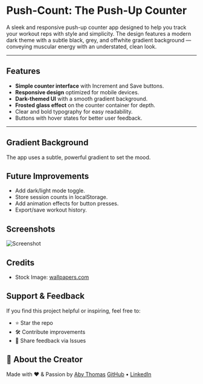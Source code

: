 # Push-Count: The Push-Up Counter

A sleek and responsive push-up counter app designed to help you track your workout reps with style and simplicity. The design features a modern dark theme with a subtle black, grey, and offwhite gradient background — conveying muscular energy with an understated, clean look.

---

## Features

- **Simple counter interface** with Increment and Save buttons.
- **Responsive design** optimized for mobile devices.
- **Dark-themed UI** with a smooth gradient background.
- **Frosted glass effect** on the counter container for depth.
- Clear and bold typography for easy readability.
- Buttons with hover states for better user feedback.

---

## Gradient Background

The app uses a subtle, powerful gradient to set the mood.

## Future Improvements

- Add dark/light mode toggle.
- Store session counts in localStorage.
- Add animation effects for button presses.
- Export/save workout history.

## Screenshots

 ![Screenshot](https://github.com/user-attachments/assets/0bbb9ad9-9358-4f4d-bbf8-b77bd9f08f41)

## Credits  

- Stock Image: [wallpapers.com](https://wallpapers.com/)

## Support & Feedback

If you find this project helpful or inspiring, feel free to:
- ⭐ Star the repo
- 🛠️ Contribute improvements
- 📣 Share feedback via Issues

## 👤 About the Creator

Made with ❤️ & Passion by [Aby Thomas]([https://your-portfolio.com](https://abythomas.netlify.app/))  
[GitHub](https://github.com/abythomas300) • [LinkedIn](www.linkedin.com/in/abythomas300)


